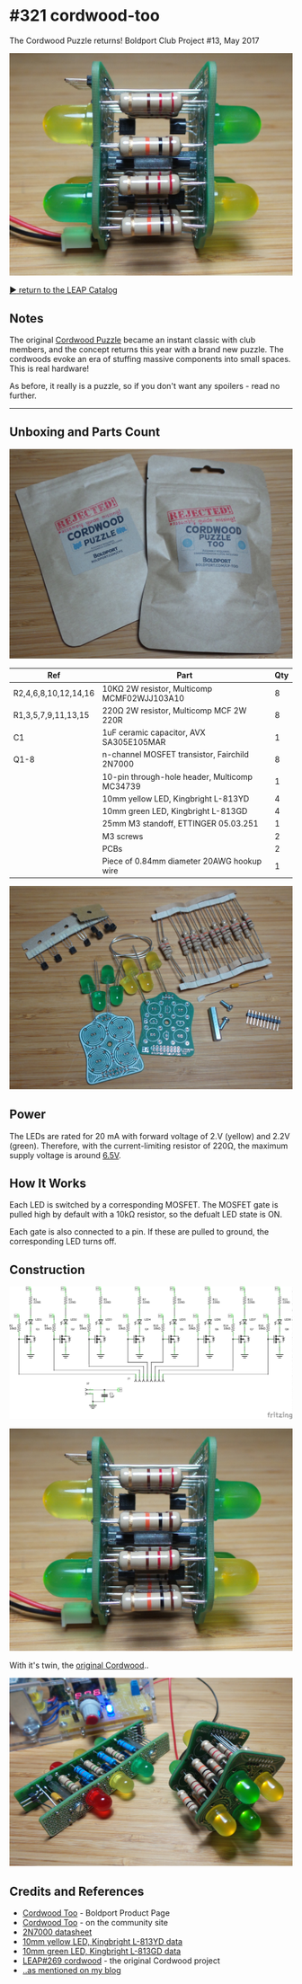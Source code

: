 # #321 cordwood-too

The Cordwood Puzzle returns! Boldport Club Project #13, May 2017

![Build](./assets/cordwood-too_build.jpg?raw=true)

[:arrow_forward: return to the LEAP Catalog](https://leap.tardate.com)

## Notes

The original [Cordwood Puzzle](../cordwood) became an instant classic with club members, and the concept returns this year with a brand new puzzle.
The cordwoods evoke an era of stuffing massive components into small spaces. This is real hardware!

As before, it really is a puzzle, so if you don't want any spoilers - read no further.

---

## Unboxing and Parts Count

![kit1](./assets/kit1.jpg?raw=true)

| Ref                  | Part                                         | Qty |
|----------------------|----------------------------------------------|-----|
| R2,4,6,8,10,12,14,16 | 10KΩ 2W resistor, Multicomp MCMF02WJJ103A10  |  8  |
| R1,3,5,7,9,11,13,15  | 220Ω 2W resistor, Multicomp MCF 2W 220R      |  8  |
| C1                   | 1uF ceramic capacitor, AVX SA305E105MAR      |  1  |
| Q1-8                 | n-channel MOSFET transistor, Fairchild 2N7000|  8  |
|                      | 10-pin through-hole header, Multicomp MC34739|  1  |
|                      | 10mm yellow LED, Kingbright L-813YD          |  4  |
|                      | 10mm green LED, Kingbright L-813GD           |  4  |
|                      | 25mm M3 standoff, ETTINGER 05.03.251         |  1  |
|                      | M3 screws                                    |  2  |
|                      | PCBs                                         |  2  |
|                      | Piece of 0.84mm diameter 20AWG hookup wire   |  1  |

![kit2](./assets/kit2.jpg?raw=true)

## Power

The LEDs are rated for 20 mA with forward voltage of 2.V (yellow) and 2.2V (green).
Therefore, with the current-limiting resistor of 220Ω, the maximum supply voltage is around
[6.5V](http://www.wolframalpha.com/input/?i=2.1V+%2B+20mA+*+220%CE%A9).

## How It Works

Each LED is switched by a corresponding MOSFET.
The MOSFET gate is pulled high by default with a 10kΩ resistor, so the defualt LED state is ON.

Each gate is also connected to a pin. If these are pulled to ground, the corresponding LED turns off.

## Construction

![Schematic](./assets/cordwood-too_schematic.jpg?raw=true)

![Build](./assets/cordwood-too_build.jpg?raw=true)

With it's twin, the [original Cordwood](../cordwood)..

![cordwood-too_twins](./assets/cordwood-too_twins.jpg?raw=true)

## Credits and References
* [Cordwood Too](https://www.boldport.com/products/cordwood-puzzle-too/) - Boldport Product Page
* [Cordwood Too](http://community.boldport.club/projects/p13-cordwood-too/) - on the community site
* [2N7000 datasheet](http://www.futurlec.com/Transistors/2N7000.shtml)
* [10mm yellow LED, Kingbright L-813YD data](http://uk.farnell.com/1142474)
* [10mm green LED, Kingbright L-813GD data](http://uk.farnell.com/1142462)
* [LEAP#269 cordwood](../cordwood) - the original Cordwood project
* [..as mentioned on my blog](https://blog.tardate.com/2017/06/leap321-boldportclub-cordwood-too.html)
